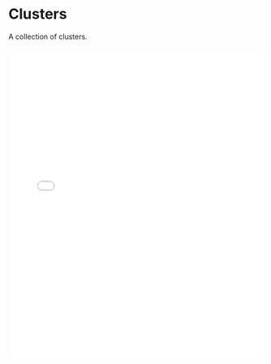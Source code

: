 # Clusters

A collection of clusters.

<iframe title="Map Map of confirmed and probable Covid-19 cases by District Health Board, May 17" aria-describedby="Highest counts: Waitematā (236), Southern (216), Waikato (188), and Auckland (178)" id="datawrapper-chart-i9hNl" src="//datawrapper.dwcdn.net/i9hNl/1/" scrolling="no" frameborder="0" style="width: 0; min-width: 100% !important;" height="610"></iframe><script type="text/javascript">!function(){"use strict";window.addEventListener("message",(function(a){if(void 0!==a.data["datawrapper-height"])for(var e in a.data["datawrapper-height"]){var t=document.getElementById("datawrapper-chart-"+e)||document.querySelector("iframe[src*='"+e+"']");t&&(t.style.height=a.data["datawrapper-height"][e]+"px")}}))}();
</script>

